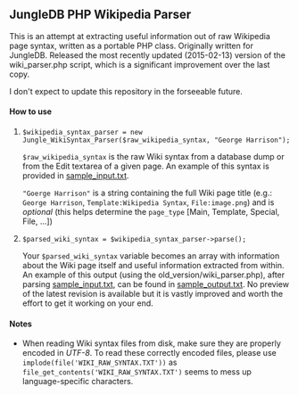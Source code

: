 ## JungleDB PHP Wikipedia Parser

This is an attempt at extracting useful information out of raw Wikipedia page syntax, written as a portable PHP class. Originally written for JungleDB. Released the most recently updated (2015-02-13) version of the wiki_parser.php script, which is a significant improvement over the last copy.

I don't expect to update this repository in the forseeable future.

#### How to use

1. `$wikipedia_syntax_parser = new Jungle_WikiSyntax_Parser($raw_wikipedia_syntax, "George Harrison");`
	
	`$raw_wikipedia_syntax` is the raw Wiki syntax from a database dump or from the Edit textarea of a given page. An example of this syntax is provided in [sample_input.txt](https://github.com/donwilson/PHP-Wikipedia-Syntax-Parser/blob/master/sample_input.txt).
	
	`"Goerge Harrison"` is a string containing the full Wiki page title (e.g.: `George Harrison`, `Template:Wikipedia Syntax`, `File:image.png`) and is *optional* (this helps determine the `page_type` [Main, Template, Special, File, ...])
	
2. `$parsed_wiki_syntax = $wikipedia_syntax_parser->parse();`

	Your `$parsed_wiki_syntax` variable becomes an array with information about the Wiki page itself and useful information extracted from within. An example of this output (using the old_version/wiki_parser.php), after parsing [sample_input.txt](https://github.com/donwilson/PHP-Wikipedia-Syntax-Parser/blob/master/sample_input.txt), can be found in [sample_output.txt](https://github.com/donwilson/PHP-Wikipedia-Syntax-Parser/blob/master/old_version/sample_output.txt). No preview of the latest revision is available but it is vastly improved and worth the effort to get it working on your end.


#### Notes

- When reading Wiki syntax files from disk, make sure they are properly encoded in *UTF-8*. To read these correctly encoded files, please use `implode(file('WIKI_RAW_SYNTAX.TXT'))` as `file_get_contents('WIKI_RAW_SYNTAX.TXT')` seems to mess up language-specific characters.
